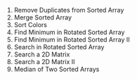 1. Remove Duplicates from Sorted Array
2. Merge Sorted Array
3. Sort Colors
4. Find Minimum in Rotated Sorted Array
5. Find Minimum in Rotated Sorted Array II
6. Search in Rotated Sorted Array
7. Search a 2D Matrix
8. Search a 2D Matrix II
9. Median of Two Sorted Arrays



